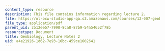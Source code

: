 ```yaml
---
content_type: resource
description: This file contains information regarding lecture 2.
file: https://ol-ocw-studio-app-qa.s3.amazonaws.com/courses/12-007-geobiology-spring-2013/a4e219261d627e9316bc459ce1602641_MIT12_007S13_Lec2.pdf
file_type: application/pdf
parent_uid: 2b12ee57-7998-8ca8-87b9-54a54652f78b
resourcetype: Document
title: Geobiology, Lecture Notes 2
uid: a4e21926-1d62-7e93-16bc-459ce1602641
---
```

